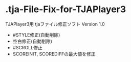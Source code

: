 # .tja-File-Fix-for-TJAPlayer3

TJAPlayer3用 tjaファイル修正ソフト
Version 1.0
 - #STYLE修正(自動削除)
 - 空白修正(自動削除)
 - #SCROLL修正
 - SCOREINIT, SCOREDIFFの最大値を修正
